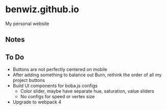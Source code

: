 # benwiz.github.io

My personal website

## Notes

## To Do

- Buttons are not perfectly centered on mobile
- After adding something to balance out Burn, rethink the order of all my project buttons 
- Build UI components for boba.js configs
  - Color slider, maybe have separate hue, saturation, value sliders
  - No configs for speed or vertex size
- Upgrade to webpack 4
